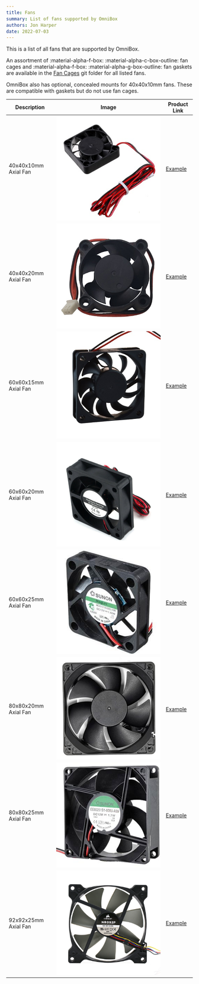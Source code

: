 ```yaml
---
title: Fans
summary: List of fans supported by OmniBox
authors: Jon Harper
date: 2022-07-03
---
```


This is a list of all fans that are supported by OmniBox.

An assortment of :material-alpha-f-box: :material-alpha-c-box-outline: fan cages and :material-alpha-f-box: :material-alpha-g-box-outline: fan gaskets are available in the [Fan Cages][6] git folder for all listed fans.

OmniBox also has optional, concealed mounts for 40x40x10mm fans. These are compatible with gaskets but do not use fan cages.

| Description | Image | Product Link |
|---|---|---|
| 40x40x10mm Axial Fan | ![img](../img/parts/fan_4010.jpg) | [Example][1] |
| 40x40x20mm Axial Fan | ![img](../img/parts/fan_4020.jpg) | [Example][2] |
| 60x60x15mm Axial Fan | ![img](../img/parts/fan_6015.jpg) | [Example][3] |
| 60x60x20mm Axial Fan | ![img](../img/parts/fan_6020.jpg) | [Example][4] |
| 60x60x25mm Axial Fan | ![img](../img/parts/fan_6025.jpg) | [Example][7] |
| 80x80x20mm Axial Fan | ![img](../img/parts/fan_8020.jpg) | [Example][8] |
| 80x80x25mm Axial Fan | ![img](../img/parts/fan_8025.jpg) | [Example][5] |
| 92x92x25mm Axial Fan | ![img](../img/parts/fan_9225.jpg) | [Example][9] |

[1]: https://www.amazon.com/WINSINN-Ender-Upgrade-Bearing-CR-10S/dp/B08R9JRTCT/
[2]: https://www.amazon.com/Wathai-40x40x20mm-40mm-Burshless-Cooling/dp/B07PYWVPMY
[3]: https://www.amazon.com/Security-01-Bearing-Brushless-Cooling-AV-F6015MB/dp/B071G2T6DV 
[4]: https://www.amazon.com/Wathai-60mm-Cooling-Brushless-Cooler/dp/B07NRYLRDZ
[5]: https://www.amazon.com/Security-01-Bearing-Brushless-Cooling-AV-F8025MB/dp/B071WLX5JZ
[6]: https://github.com/jon-harper/OmniBox/Fans
[7]: https://www.amazon.com/Wathai-60mm-25mm-Brushless-Cooling/dp/B07Q2JWNFX
[8]: https://www.amazon.com/GDSTIME-Brushless-Cooling-Sleeve-Bearing/dp/B07MDYBSGR
[9]: https://www.amazon.com/GDSTIME-90x90x25mm-Inches-Brushless-Cooling/dp/B07LFZKCC6